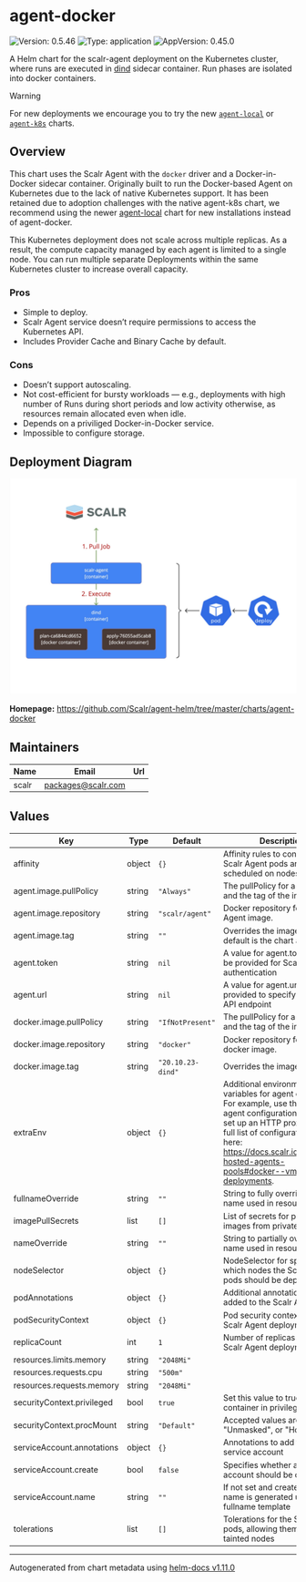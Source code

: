 # agent-docker

![Version: 0.5.46](https://img.shields.io/badge/Version-0.5.46-informational?style=flat-square) ![Type: application](https://img.shields.io/badge/Type-application-informational?style=flat-square) ![AppVersion: 0.45.0](https://img.shields.io/badge/AppVersion-0.45.0-informational?style=flat-square)

A Helm chart for the scalr-agent deployment on the Kubernetes cluster,
where runs are executed in [dind](https://hub.docker.com/_/docker) sidecar container.
Run phases are isolated into docker containers.

> [!WARNING]
> For new deployments we encourage you to try the new [`agent-local`](/charts/agent-local)
> or [`agent-k8s`](/charts/agent-k8s) charts.

## Overview

This chart uses the Scalr Agent with the `docker` driver and a Docker-in-Docker sidecar container.
Originally built to run the Docker-based Agent on Kubernetes due to the lack of native Kubernetes support.
It has been retained due to adoption challenges with the native agent-k8s chart, we recommend using the newer
[agent-local](../charts/agent-local) chart for new installations instead of agent-docker.

This Kubernetes deployment does not scale across multiple replicas. As a result, the compute capacity
managed by each agent is limited to a single node. You can run multiple separate Deployments within
the same Kubernetes cluster to increase overall capacity.

### Pros

- Simple to deploy.
- Scalr Agent service doesn’t require permissions to access the Kubernetes API.
- Includes Provider Cache and Binary Cache by default.

### Cons

- Doesn’t support autoscaling.
- Not cost-efficient for bursty workloads — e.g., deployments with high number of Runs during short periods and low activity otherwise, as resources remain allocated even when idle.
- Depends on a priviliged Docker-in-Docker service.
- Impossible to configure storage.

## Deployment Diagram

<p align="center">
  <img src="assets/agent-docker-deploy-diagram.jpg" />
</p>

**Homepage:** <https://github.com/Scalr/agent-helm/tree/master/charts/agent-docker>

## Maintainers

| Name | Email | Url |
| ---- | ------ | --- |
| scalr | <packages@scalr.com> |  |

## Values

| Key | Type | Default | Description |
|-----|------|---------|-------------|
| affinity | object | `{}` | Affinity rules to control how the Scalr Agent pods are scheduled on nodes |
| agent.image.pullPolicy | string | `"Always"` | The pullPolicy for a container and the tag of the image. |
| agent.image.repository | string | `"scalr/agent"` | Docker repository for the Scalr Agent image. |
| agent.image.tag | string | `""` | Overrides the image tag whose default is the chart appVersion. |
| agent.token | string | `nil` | A value for agent.token must be provided for Scalr Agent authentication |
| agent.url | string | `nil` | A value for agent.url must be provided to specify the Scalr API endpoint |
| docker.image.pullPolicy | string | `"IfNotPresent"` | The pullPolicy for a container and the tag of the image. |
| docker.image.repository | string | `"docker"` | Docker repository for the docker image. |
| docker.image.tag | string | `"20.10.23-dind"` | Overrides the image tag. |
| extraEnv | object | `{}` | Additional environment variables for agent containers. For example, use this to add an agent configuration variable or set up an HTTP proxy. See the full list of configuration options here: https://docs.scalr.io/docs/self-hosted-agents-pools#docker--vm-deployments. |
| fullnameOverride | string | `""` | String to fully override the name used in resources |
| imagePullSecrets | list | `[]` | List of secrets for pulling images from private registries |
| nameOverride | string | `""` | String to partially override the name used in resources |
| nodeSelector | object | `{}` | NodeSelector for specifying which nodes the Scalr Agent pods should be deployed on |
| podAnnotations | object | `{}` | Additional annotations to be added to the Scalr Agent pods |
| podSecurityContext | object | `{}` | Pod security context for the Scalr Agent deployment |
| replicaCount | int | `1` | Number of replicas for the Scalr Agent deployment |
| resources.limits.memory | string | `"2048Mi"` |  |
| resources.requests.cpu | string | `"500m"` |  |
| resources.requests.memory | string | `"2048Mi"` |  |
| securityContext.privileged | bool | `true` | Set this value to true to run the container in privileged mode. |
| securityContext.procMount | string | `"Default"` | Accepted values are "Default", "Unmasked", or "Host". |
| serviceAccount.annotations | object | `{}` | Annotations to add to the service account |
| serviceAccount.create | bool | `false` | Specifies whether a service account should be created |
| serviceAccount.name | string | `""` | If not set and create is true, a name is generated using the fullname template |
| tolerations | list | `[]` | Tolerations for the Scalr Agent pods, allowing them to run on tainted nodes |

----------------------------------------------
Autogenerated from chart metadata using [helm-docs v1.11.0](https://github.com/norwoodj/helm-docs/releases/v1.11.0)
